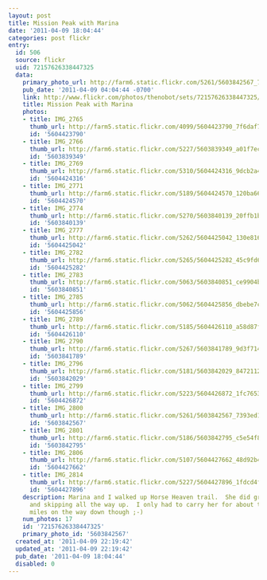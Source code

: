 ```yaml
---
layout: post
title: Mission Peak with Marina
date: '2011-04-09 18:04:44'
categories: post flickr
entry:
  id: 506
  source: flickr
  uid: 72157626338447325
  data:
    primary_photo_url: http://farm6.static.flickr.com/5261/5603842567_7393ed160b_m.jpg
    pub_date: '2011-04-09 04:04:44 -0700'
    link: http://www.flickr.com/photos/thenobot/sets/72157626338447325/
    title: Mission Peak with Marina
    photos:
    - title: IMG_2765
      thumb_url: http://farm5.static.flickr.com/4099/5604423790_7f6daf7ee7_s.jpg
      id: '5604423790'
    - title: IMG_2766
      thumb_url: http://farm6.static.flickr.com/5227/5603839349_a01f7ec49d_s.jpg
      id: '5603839349'
    - title: IMG_2769
      thumb_url: http://farm6.static.flickr.com/5310/5604424316_9dcb2a4de1_s.jpg
      id: '5604424316'
    - title: IMG_2771
      thumb_url: http://farm6.static.flickr.com/5189/5604424570_120ba6607c_s.jpg
      id: '5604424570'
    - title: IMG_2774
      thumb_url: http://farm6.static.flickr.com/5270/5603840139_20ffb1b5eb_s.jpg
      id: '5603840139'
    - title: IMG_2777
      thumb_url: http://farm6.static.flickr.com/5262/5604425042_130e816464_s.jpg
      id: '5604425042'
    - title: IMG_2782
      thumb_url: http://farm6.static.flickr.com/5265/5604425282_45c9fd618e_s.jpg
      id: '5604425282'
    - title: IMG_2783
      thumb_url: http://farm6.static.flickr.com/5063/5603840851_ce9904b74a_s.jpg
      id: '5603840851'
    - title: IMG_2785
      thumb_url: http://farm6.static.flickr.com/5062/5604425856_dbebe7cc37_s.jpg
      id: '5604425856'
    - title: IMG_2789
      thumb_url: http://farm6.static.flickr.com/5185/5604426110_a58d87f106_s.jpg
      id: '5604426110'
    - title: IMG_2790
      thumb_url: http://farm6.static.flickr.com/5267/5603841789_9d3f71465b_s.jpg
      id: '5603841789'
    - title: IMG_2796
      thumb_url: http://farm6.static.flickr.com/5181/5603842029_8472112d41_s.jpg
      id: '5603842029'
    - title: IMG_2799
      thumb_url: http://farm6.static.flickr.com/5223/5604426872_1fc7653295_s.jpg
      id: '5604426872'
    - title: IMG_2800
      thumb_url: http://farm6.static.flickr.com/5261/5603842567_7393ed160b_s.jpg
      id: '5603842567'
    - title: IMG_2801
      thumb_url: http://farm6.static.flickr.com/5186/5603842795_c5e54f8198_s.jpg
      id: '5603842795'
    - title: IMG_2806
      thumb_url: http://farm6.static.flickr.com/5107/5604427662_48d92b451e_s.jpg
      id: '5604427662'
    - title: IMG_2814
      thumb_url: http://farm6.static.flickr.com/5227/5604427896_1fdcd4fea6_s.jpg
      id: '5604427896'
    description: Marina and I walked up Horse Heaven trail.  She did great -- hopping
      and skipping all the way up.  I only had to carry her for about the last 1.5
      miles on the way down though ;-)
    num_photos: 17
    id: '72157626338447325'
    primary_photo_id: '5603842567'
  created_at: '2011-04-09 22:19:42'
  updated_at: '2011-04-09 22:19:42'
  pub_date: '2011-04-09 18:04:44'
  disabled: 0
---
```

